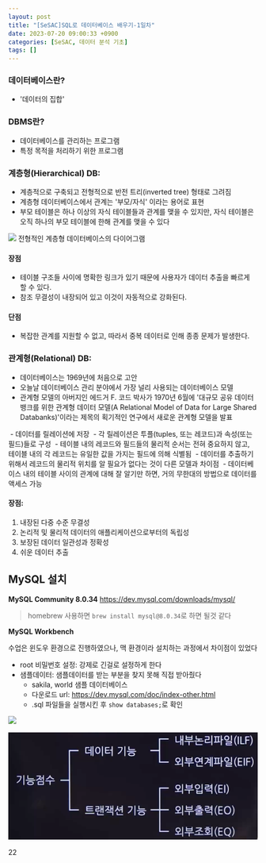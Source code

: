 ```yaml
---
layout: post
title: "[SeSAC]SQL로 데이터베이스 배우기-1일차"
date: 2023-07-20 09:00:33 +0900
categories: [SeSAC, 데이터 분석 기초]
tags: []
---
```



### 데이터베이스란?
- '데이터의 집합'

### DBMS란? 
- 데이터베이스를 관리하는 프로그램
- 특정 목적을 처리하기 위한 프로그램

### 계층형(Hierarchical) DB:
- 계층적으로 구축되고 전형적으로 반전 트리(inverted tree) 형태로 그려짐
- 계층형 데이터베이스에서 관계는 '부모/자식' 이라는 용어로 표현
- 부모 테이블은 하나 이상의 자식 테이블들과 관계를 맺을 수 있지만, 자식 테이블은 오직 하나의 부모 테이블에 한해 관계를 맺을 수 있다

![](https://velog.velcdn.com/images/syshin0116/post/68218f1f-8acf-4db7-87bb-99ee35cc923e/image.png)
전형적인 계층형 데이터베이스의 다이어그램

#### 장점  
- 테이블 구조들 사이에 명확한 링크가 있기 때문에 사용자가 데이터 추출을 빠르게 할 수 있다.  
- 참조 무결성이 내장되어 있고 이것이 자동적으로 강화된다.
#### 단점  
- 복잡한 관계를 지원할 수 없고, 따라서 중복 데이터로 인해 종종 문제가 발생한다.

### 관계형(Relational) DB:
- 데이터베이스는 1969년에 처음으로 고안
- 오늘날 데이터베이스 관리 분야에서 가장 널리 사용되는 데이터베이스 모델
- 관계형 모델의 아버지인 에드거 F. 코드 박사가 1970년 6월에 '대규모 공유 데이터 뱅크를 위한 관계형 데이터 모델(A Relational Model of Data for Large Shared Databanks)'이라는 제목의 획기적인 연구에서 새로운 관계형 모델을 발표 

 - 데이터를 릴레이션에 저장
 - 각 릴레이션은 투플(tuples, 또는 레코드)과 속성(또는 필드)들로 구성
 - 테이블 내의 레코드와 필드들의 물리적 순서는 전혀 중요하지 않고, 테이블 내의 각 레코드는 유일한 값을 가지는 필드에 의해 식별됨
 - 데이터를 추출하기 위해서 레코드의 물리적 위치를 알 필요가 없다는 것이 다른 모델과 차이점 
 - 데이터베이스 내의 테이블 사이의 관계에 대해 잘 알기만 하면, 거의 무한대의 방법으로 데이터를 액세스 가능

#### 장점:
1. 내장된 다중 수준 무결성
2. 논리적 및 물리적 데이터의 애플리케이션으로부터의 독립성
3. 보장된 데이터 일관성과 정확성
4. 쉬운 데이터 추출



## MySQL 설치

**MySQL Community 8.0.34**
https://dev.mysql.com/downloads/mysql/

> homebrew 사용하면 `brew install mysql@8.0.34`로 하면 될것 같다

**MySQL Workbench**


수업은 윈도우 환경으로 진행하였으나, 맥 환경이라 설치하는 과정에서 차이점이 있었다
- root 비밀번호 설정: 강제로 긴걸로 설정하게 한다
- 샘플데이터: 샘플데이터를 받는 부분을 찾지 못해 직접 받아줬다
	- sakila, world 샘플 데이터베이스
	- 다운로드 url: https://dev.mysql.com/doc/index-other.html
	- .sql 파일들을 실행시킨 후 `show databases;`로 확인

![](https://velog.velcdn.com/images/syshin0116/post/a87e3abe-8233-4d5c-8a1d-458eeda54528/image.png)



![](/assets/img/test1.png)

22